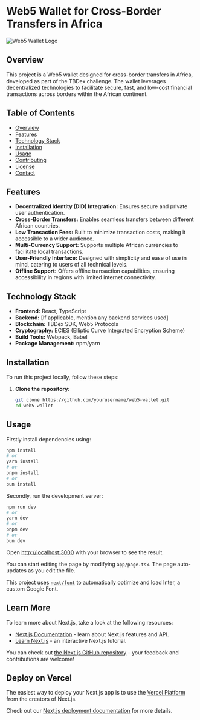 # Web5 Wallet for Cross-Border Transfers in Africa

![Web5 Wallet Logo](path-to-logo-image-if-any)

## Overview

This project is a Web5 wallet designed for cross-border transfers in Africa, developed as part of the TBDex challenge. The wallet leverages decentralized technologies to facilitate secure, fast, and low-cost financial transactions across borders within the African continent.

## Table of Contents

- [Overview](#overview)
- [Features](#features)
- [Technology Stack](#technology-stack)
- [Installation](#installation)
- [Usage](#usage)
- [Contributing](#contributing)
- [License](#license)
- [Contact](#contact)

## Features

- **Decentralized Identity (DID) Integration:** Ensures secure and private user authentication.
- **Cross-Border Transfers:** Enables seamless transfers between different African countries.
- **Low Transaction Fees:** Built to minimize transaction costs, making it accessible to a wider audience.
- **Multi-Currency Support:** Supports multiple African currencies to facilitate local transactions.
- **User-Friendly Interface:** Designed with simplicity and ease of use in mind, catering to users of all technical levels.
- **Offline Support:** Offers offline transaction capabilities, ensuring accessibility in regions with limited internet connectivity.

## Technology Stack

- **Frontend:** React, TypeScript
- **Backend:** [If applicable, mention any backend services used]
- **Blockchain:** TBDex SDK, Web5 Protocols
- **Cryptography:** ECIES (Elliptic Curve Integrated Encryption Scheme)
- **Build Tools:** Webpack, Babel
- **Package Management:** npm/yarn

## Installation

To run this project locally, follow these steps:

1. **Clone the repository:**

   ```bash
   git clone https://github.com/yourusername/web5-wallet.git
   cd web5-wallet


## Usage
Firstly install dependencies using:
```bash
npm install
# or
yarn install
# or
pnpm install
# or
bun install
```


Secondly, run the development server:

```bash
npm run dev
# or
yarn dev
# or
pnpm dev
# or
bun dev
```

Open [http://localhost:3000](http://localhost:3000) with your browser to see the result.

You can start editing the page by modifying `app/page.tsx`. The page auto-updates as you edit the file.

This project uses [`next/font`](https://nextjs.org/docs/basic-features/font-optimization) to automatically optimize and load Inter, a custom Google Font.

## Learn More

To learn more about Next.js, take a look at the following resources:

- [Next.js Documentation](https://nextjs.org/docs) - learn about Next.js features and API.
- [Learn Next.js](https://nextjs.org/learn) - an interactive Next.js tutorial.

You can check out [the Next.js GitHub repository](https://github.com/vercel/next.js/) - your feedback and contributions are welcome!

## Deploy on Vercel

The easiest way to deploy your Next.js app is to use the [Vercel Platform](https://vercel.com/new?utm_medium=default-template&filter=next.js&utm_source=create-next-app&utm_campaign=create-next-app-readme) from the creators of Next.js.

Check out our [Next.js deployment documentation](https://nextjs.org/docs/deployment) for more details.
